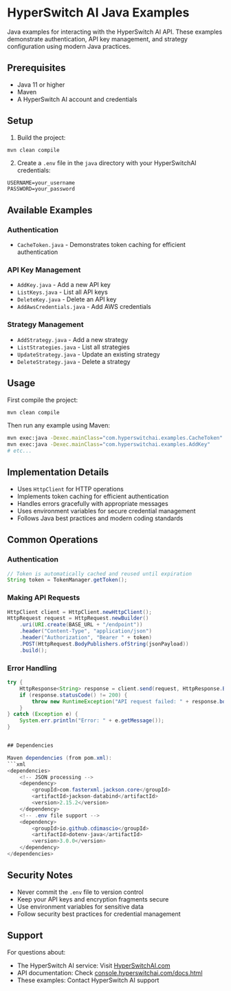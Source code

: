 # HyperSwitch AI Java Examples

Java examples for interacting with the HyperSwitch AI API. These examples demonstrate authentication, API key management, and strategy configuration using modern Java practices.

## Prerequisites

- Java 11 or higher
- Maven
- A HyperSwitch AI account and credentials

## Setup

1. Build the project:
```bash
mvn clean compile
```

2. Create a `.env` file in the `java` directory with your HyperSwitchAI credentials:
```env
USERNAME=your_username
PASSWORD=your_password
```

## Available Examples

### Authentication
- `CacheToken.java` - Demonstrates token caching for efficient authentication

### API Key Management
- `AddKey.java` - Add a new API key
- `ListKeys.java` - List all API keys
- `DeleteKey.java` - Delete an API key
- `AddAwsCredentials.java` - Add AWS credentials

### Strategy Management
- `AddStrategy.java` - Add a new strategy
- `ListStrategies.java` - List all strategies
- `UpdateStrategy.java` - Update an existing strategy
- `DeleteStrategy.java` - Delete a strategy

## Usage

First compile the project:
```bash
mvn clean compile
```

Then run any example using Maven:
```bash
mvn exec:java -Dexec.mainClass="com.hyperswitchai.examples.CacheToken"
mvn exec:java -Dexec.mainClass="com.hyperswitchai.examples.AddKey"
# etc...
```

## Implementation Details

- Uses `HttpClient` for HTTP operations
- Implements token caching for efficient authentication
- Handles errors gracefully with appropriate messages
- Uses environment variables for secure credential management
- Follows Java best practices and modern coding standards

## Common Operations

### Authentication
```java
// Token is automatically cached and reused until expiration
String token = TokenManager.getToken();
```

### Making API Requests
```java
HttpClient client = HttpClient.newHttpClient();
HttpRequest request = HttpRequest.newBuilder()
    .uri(URI.create(BASE_URL + "/endpoint"))
    .header("Content-Type", "application/json")
    .header("Authorization", "Bearer " + token)
    .POST(HttpRequest.BodyPublishers.ofString(jsonPayload))
    .build();
```

### Error Handling
```java
try {
    HttpResponse<String> response = client.send(request, HttpResponse.BodyHandlers.ofString());
    if (response.statusCode() != 200) {
        throw new RuntimeException("API request failed: " + response.body());
    }
} catch (Exception e) {
    System.err.println("Error: " + e.getMessage());
}


## Dependencies

Maven dependencies (from pom.xml):
```xml
<dependencies>
    <!-- JSON processing -->
    <dependency>
        <groupId>com.fasterxml.jackson.core</groupId>
        <artifactId>jackson-databind</artifactId>
        <version>2.15.2</version>
    </dependency>
    <!-- .env file support -->
    <dependency>
        <groupId>io.github.cdimascio</groupId>
        <artifactId>dotenv-java</artifactId>
        <version>3.0.0</version>
    </dependency>
</dependencies>
```

## Security Notes

- Never commit the `.env` file to version control
- Keep your API keys and encryption fragments secure
- Use environment variables for sensitive data
- Follow security best practices for credential management

## Support

For questions about:
- The HyperSwitch AI service: Visit [HyperSwitchAI.com](https://HyperSwitchAI.com)
- API documentation: Check [console.hyperswitchai.com/docs.html](https://console.hyperswitchai.com/docs.html)
- These examples: Contact HyperSwitch AI support 